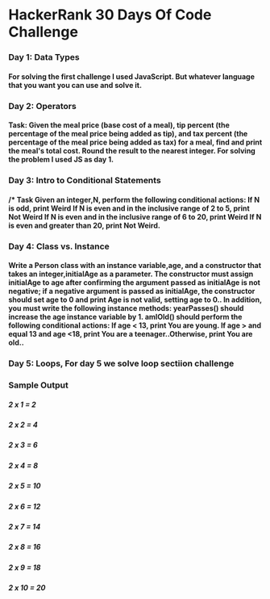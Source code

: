 # HackerRank 30 Days Of Code Challenge
   
  
### Day 1: Data Types
#### For solving the first challenge I used JavaScript. But whatever language that you want you can use and solve it.   
       
 
### Day 2: Operators 
#### Task: Given the meal price (base cost of a meal), tip percent (the percentage of the meal price being added as tip), and tax percent (the percentage of the meal price being added as tax) for a meal, find and print the meal's total cost. Round the result to the nearest integer. For solving the problem I used JS as day 1.
  
 
### Day 3: Intro to Conditional Statements
#### /* Task Given an integer,N, perform the following conditional actions: If N is odd, print Weird If N is even and in the inclusive range of 2 to 5, print Not Weird If N is even and in the inclusive range of 6 to 20, print Weird If N is even and greater than 20, print Not Weird.
   

### Day 4: Class vs. Instance
#### Write a Person class with an instance variable,age, and a constructor that takes an integer,initialAge as a parameter. The constructor must assign initialAge to age after confirming the argument passed as initialAge is not negative; if a negative argument is passed as initialAge, the constructor should set age to 0 and print Age is not valid, setting age to 0.. In addition, you must write the following instance methods: yearPasses() should increase the age instance variable by 1. amIOld() should perform the following conditional actions: If age < 13, print You are young. If  age > and equal 13 and age <18, print You are a teenager..Otherwise, print You are old..


### Day 5: Loops, For day 5 we solve loop sectiion challenge
### Sample Output 
##### 2 x 1 = 2 
##### 2 x 2 = 4
##### 2 x 3 = 6
##### 2 x 4 = 8
##### 2 x 5 = 10
##### 2 x 6 = 12
##### 2 x 7 = 14
##### 2 x 8 = 16
##### 2 x 9 = 18
##### 2 x 10 = 20